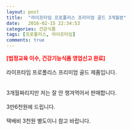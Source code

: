 ```yaml
---
layout: post
title:  "라이프타임 프로폴리스 프리미엄 골드 3개월분"
date:   2016-02-15 22:34:53
categories: 건강식품
tags: [프로폴리스, 라이프타임]
comments: true
---
```


<strong><span style="color: rgb(255, 0, 0);">[법정교육 이수, 건강기능식품 영업신고 완료]</span></strong>
<br><br>
라이프타임 프로폴리스 프리미엄 골드 제품입니다.  
<br><br>
3개월짜리지만 저는 잘 안 챙겨먹어서 판매합니다.
<br><br>
3만6천원에 드립니다.
<br><br>
택배비 3천원 별도이니 참고 바랍니다. 
<br>
<br>
<img class="image" src="https://3.bp.blogspot.com/-MMqHC-GFQes/W-imQisz7fI/AAAAAAAAAuc/7510kFHPG6MstfPsRaJDgdDwxxZcoKbqQCLcBGAs/s320/232464543573.jpg" alt=""/>
<br>
<br>
<img class="image" src="http://www.nbbang.co.kr/data/webedit/20180208124518_mejyggun.jpg" alt=""/>
